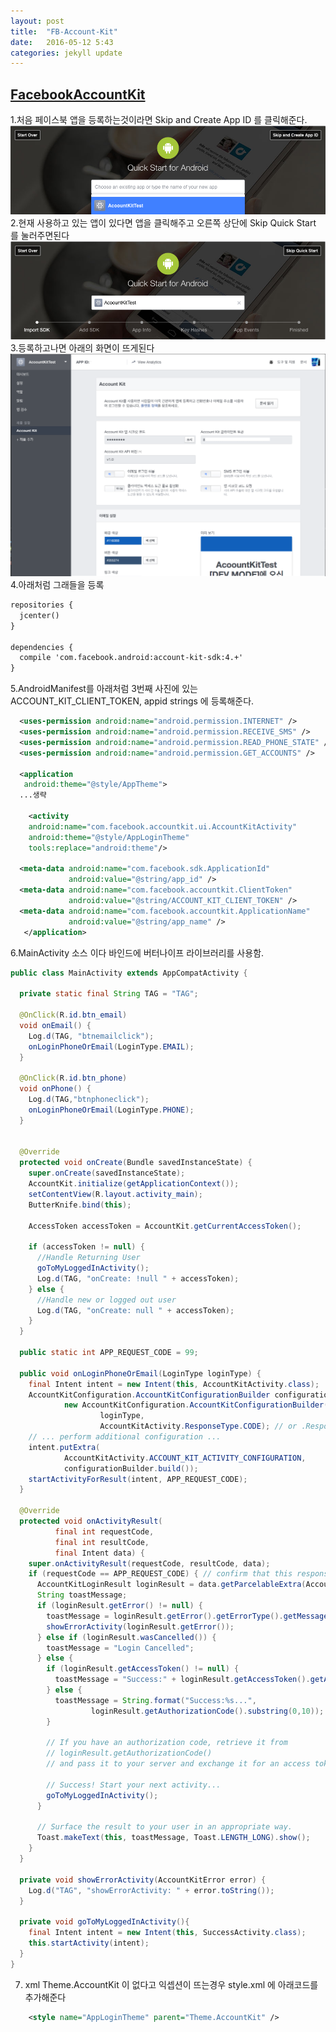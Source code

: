 ```yaml
---
layout: post
title:  "FB-Account-Kit"
date:   2016-05-12 5:43
categories: jekyll update
---
```

<a href="https://developers.facebook.com/docs/accountkit/android"><h2>FacebookAccountKit</h2></a>

1.처음 페이스북 앱을 등록하는것이라면 Skip and Create App ID 를 클릭해준다.
![Fbaccount1](https://raw.githubusercontent.com/ekeon/ekeon.github.io/master/image/facebookAccount1.png)
2.현재 사용하고 있는 앱이 있다면 앱을 클릭해주고 오른쪽 상단에 Skip Quick Start 를 눌러주면된다
![Fbaccount2](https://raw.githubusercontent.com/ekeon/ekeon.github.io/master/image/facebookAccount2.png)
3.등록하고나면 아래의 화면이 뜨게된다
![Fbaccount3](https://raw.githubusercontent.com/ekeon/ekeon.github.io/master/image/facebookAccount3.png)
4.아래처럼 그래들을 등록

```xml
repositories {
  jcenter()
}

dependencies {
  compile 'com.facebook.android:account-kit-sdk:4.+'
}
```

5.AndroidManifest를 아래처럼  3번째 사진에 있는 ACCOUNT_KIT_CLIENT_TOKEN, appid strings 에 등록해준다.

```xml
  <uses-permission android:name="android.permission.INTERNET" />
  <uses-permission android:name="android.permission.RECEIVE_SMS" />
  <uses-permission android:name="android.permission.READ_PHONE_STATE" />
  <uses-permission android:name="android.permission.GET_ACCOUNTS" />

  <application
   android:theme="@style/AppTheme">
  ...생략

    <activity
    android:name="com.facebook.accountkit.ui.AccountKitActivity"
    android:theme="@style/AppLoginTheme"
    tools:replace="android:theme"/>

  <meta-data android:name="com.facebook.sdk.ApplicationId"
             android:value="@string/app_id" />
  <meta-data android:name="com.facebook.accountkit.ClientToken"
             android:value="@string/ACCOUNT_KIT_CLIENT_TOKEN" />
  <meta-data android:name="com.facebook.accountkit.ApplicationName"
             android:value="@string/app_name" />
   </application>

```

6.MainActivity 소스 이다 바인드에 버터나이프 라이브러리를 사용함.

```java
public class MainActivity extends AppCompatActivity {

  private static final String TAG = "TAG";

  @OnClick(R.id.btn_email)
  void onEmail() {
    Log.d(TAG, "btnemailclick");
    onLoginPhoneOrEmail(LoginType.EMAIL);
  }

  @OnClick(R.id.btn_phone)
  void onPhone() {
    Log.d(TAG,"btnphoneclick");
    onLoginPhoneOrEmail(LoginType.PHONE);
  }


  @Override
  protected void onCreate(Bundle savedInstanceState) {
    super.onCreate(savedInstanceState);
    AccountKit.initialize(getApplicationContext());
    setContentView(R.layout.activity_main);
    ButterKnife.bind(this);

    AccessToken accessToken = AccountKit.getCurrentAccessToken();

    if (accessToken != null) {
      //Handle Returning User
      goToMyLoggedInActivity();
      Log.d(TAG, "onCreate: !null " + accessToken);
    } else {
      //Handle new or logged out user
      Log.d(TAG, "onCreate: null " + accessToken);
    }
  }

  public static int APP_REQUEST_CODE = 99;

  public void onLoginPhoneOrEmail(LoginType loginType) {
    final Intent intent = new Intent(this, AccountKitActivity.class);
    AccountKitConfiguration.AccountKitConfigurationBuilder configurationBuilder =
            new AccountKitConfiguration.AccountKitConfigurationBuilder(
                    loginType,
                    AccountKitActivity.ResponseType.CODE); // or .ResponseType.TOKEN
    // ... perform additional configuration ...
    intent.putExtra(
            AccountKitActivity.ACCOUNT_KIT_ACTIVITY_CONFIGURATION,
            configurationBuilder.build());
    startActivityForResult(intent, APP_REQUEST_CODE);
  }

  @Override
  protected void onActivityResult(
          final int requestCode,
          final int resultCode,
          final Intent data) {
    super.onActivityResult(requestCode, resultCode, data);
    if (requestCode == APP_REQUEST_CODE) { // confirm that this response matches your request
      AccountKitLoginResult loginResult = data.getParcelableExtra(AccountKitLoginResult.RESULT_KEY);
      String toastMessage;
      if (loginResult.getError() != null) {
        toastMessage = loginResult.getError().getErrorType().getMessage();
        showErrorActivity(loginResult.getError());
      } else if (loginResult.wasCancelled()) {
        toastMessage = "Login Cancelled";
      } else {
        if (loginResult.getAccessToken() != null) {
          toastMessage = "Success:" + loginResult.getAccessToken().getAccountId();
        } else {
          toastMessage = String.format("Success:%s...",
                  loginResult.getAuthorizationCode().substring(0,10));
        }

        // If you have an authorization code, retrieve it from
        // loginResult.getAuthorizationCode()
        // and pass it to your server and exchange it for an access token.

        // Success! Start your next activity...
        goToMyLoggedInActivity();
      }

      // Surface the result to your user in an appropriate way.
      Toast.makeText(this, toastMessage, Toast.LENGTH_LONG).show();
    }
  }

  private void showErrorActivity(AccountKitError error) {
    Log.d("TAG", "showErrorActivity: " + error.toString());
  }

  private void goToMyLoggedInActivity(){
    final Intent intent = new Intent(this, SuccessActivity.class);
    this.startActivity(intent);
  }
}
```

7. xml Theme.AccountKit 이 없다고 익셉션이 뜨는경우
style.xml 에 아래코드를 추가해준다 
```xml
    <style name="AppLoginTheme" parent="Theme.AccountKit" />
```